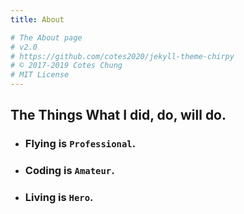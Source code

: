 ```yaml
---
title: About

# The About page
# v2.0
# https://github.com/cotes2020/jekyll-theme-chirpy
# © 2017-2019 Cotes Chung
# MIT License
---
```


## The Things What I did, do, will do.


- ### Flying is `Professional`.

- ### Coding is `Amateur`.

- ### Living is `Hero`.
